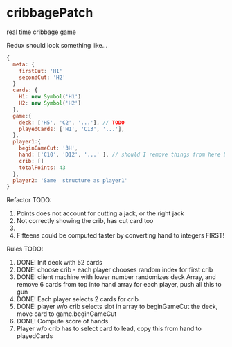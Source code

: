 # cribbagePatch
real time cribbage game

Redux should look something like... 
```javascript
{
  meta: {
    firstCut: 'H1'
    secondCut: 'H2'
  }
  cards: {
    H1: new Symbol('H1')
    H2: new Symbol('H2')
  },
  game:{
    deck: ['H5', 'C2', '...'], // TODO
    playedCards: ['H1', 'C13', '...'],
  },
  player1:{
    beginGameCut: '3H',
    hand: ['C10', 'D12', '...' ], // should I remove things from here before the end of the round? 
    crib: []
    totalPoints: 43
  },
  player2: 'Same  structure as player1'
}
```
Refactor TODO:
1. Points does not account for cutting a jack, or the right jack
2. Not correctly showing the crib, has cut card too
3. 
4. Fifteens could be computed faster by converting hand to integers FIRST! 

Rules TODO:

1. DONE! Init deck with 52 cards
2. DONE! choose crib - each player chooses random index for first crib
3. DONE! client machine with lower number randomizes deck Array, and 
remove 6 cards from top into hand array for each player, push all this to gun
5. DONE! Each player selects 2 cards for crib
6. DONE! player w/o crib selects slot in array to beginGameCut the deck, move card to game.beginGameCut
7. DONE! Compute score of hands
8. Player w/o crib has to select card to lead, copy this from hand to playedCards

